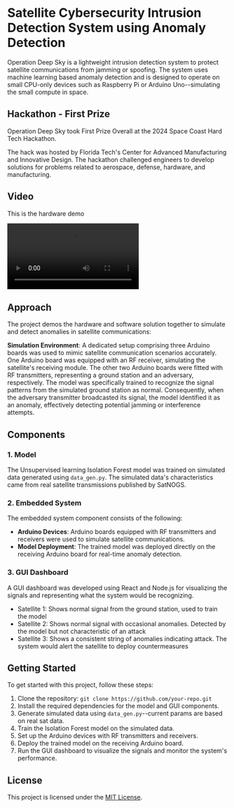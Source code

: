 # Satellite Cybersecurity Intrusion Detection System using Anomaly Detection

Operation Deep Sky is a lightweight intrusion detection system to protect satellite communications from jamming or spoofing. The system uses machine learning based anomaly detection and is designed to operate on small CPU-only devices such as Raspberry Pi or Arduino Uno--simulating the small compute in space.

## Hackathon - First Prize

Operation Deep Sky took First Prize Overall at the 2024 Space Coast Hard Tech Hackathon.

The hack was hosted by Florida Tech's Center for Advanced Manufacturing and Innovative Design. The hackathon challenged engineers to develop solutions for problems related to aerospace, defense, hardware, and manufacturing.

## Video

This is the hardware demo

![](./media/IMG_3126.MOV)

## Approach

The project demos the hardware and software solution together to simulate and detect anomalies in satellite communications:

**Simulation Environment**: A dedicated setup comprising three Arduino boards was used to mimic satellite communication scenarios accurately. One Arduino board was equipped with an RF receiver, simulating the satellite's receiving module. The other two Arduino boards were fitted with RF transmitters, representing a ground station and an adversary, respectively.  The model was specifically trained to recognize the signal patterns from the simulated ground station as normal. Consequently, when the adversary transmitter broadcasted its signal, the model identified it as an anomaly, effectively detecting potential jamming or interference attempts.

## Components

### 1. Model

The Unsupervised learning Isolation Forest model was trained on simulated data generated using `data_gen.py`. The simulated data's characteristics came from real satellite transmissions published by SatNOGS.

### 2. Embedded System

The embedded system component consists of the following:

- **Arduino Devices**: Arduino boards equipped with RF transmitters and receivers were used to simulate satellite communications.
- **Model Deployment**: The trained model was deployed directly on the receiving Arduino board for real-time anomaly detection.

### 3. GUI Dashboard

A GUI dashboard was developed using React and Node.js for visualizing the signals and representing what the system would be recognizing.

- Satellite 1: Shows normal signal from the ground station, used to train the model
- Satellite 2: Shows normal signal with occasional anomalies. Detected by the model but not characteristic of an attack
- Satellite 3: Shows a consistent string of anomalies indicating attack. The system would alert the satellite to deploy countermeasures

## Getting Started

To get started with this project, follow these steps:

1. Clone the repository: `git clone https://github.com/your-repo.git`
2. Install the required dependencies for the model and GUI components.
3. Generate simulated data using `data_gen.py`--current params are based on real sat data.
4. Train the Isolation Forest model on the simulated data.
5. Set up the Arduino devices with RF transmitters and receivers.
6. Deploy the trained model on the receiving Arduino board.
7. Run the GUI dashboard to visualize the signals and monitor the system's performance.

## License

This project is licensed under the [MIT License](LICENSE).
